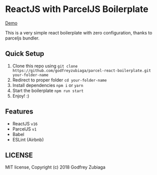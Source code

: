 # ReactJS with ParcelJS Boilerplate

[Demo](https://react-parcel-boilerplate.firebaseapp.com/)

This is a very simple react boilerplate with zero configuration, thanks to parceljs bundler.

## Quick Setup

1. Clone this repo using `git clone https://github.com/godfreyzubiaga/parcel-react-boilerplate.git your-folder-name`
2. Redirect to proper folder `cd your-folder-name`
3. Install dependencies `npm i` or `yarn`
4. Start the boilerplate `npm run start`
5. Enjoy! :)

## Features

- ReactJS `v16`
- ParcelJS `v1`
- Babel
- ESLint (Airbnb)

## LICENSE

MIT license, Copyright (c) 2018 Godfrey Zubiaga
